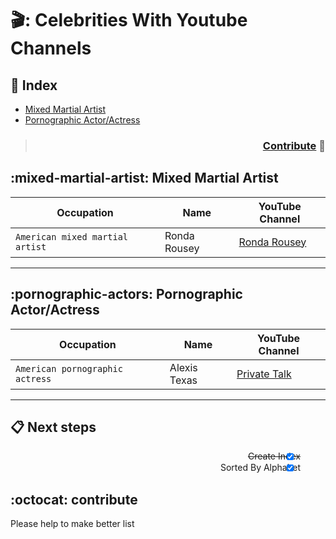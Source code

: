 
<div dir="ltr">

# 🎬: Celebrities With Youtube Channels   



## :mag_right: Index

* [Mixed Martial Artist](#mixed-martial-artist)
* [Pornographic Actor/Actress](#pornographic-actors)



<div dir="rtl">



> ### :busts_in_silhouette: [Contribute](#octocat-contribute)

</div>



## :mixed-martial-artist: Mixed Martial Artist

| Occupation | Name | YouTube Channel | 
 --- | --- | ---
| `American mixed martial artist` | Ronda Rousey | [Ronda Rousey](https://www.youtube.com/channel/UCKKbnaWUi04RpY1M0yBidBw) | 


***

## :pornographic-actors: Pornographic Actor/Actress

| Occupation | Name | YouTube Channel | 
 --- | --- | ---
| `American pornographic actress` | Alexis Texas | [Private Talk](https://www.youtube.com/channel/UCzO506j6nnb9VzWtChVyYWQ) |



***


## :clipboard: Next steps

<div dir="rtl">


- [X] ~~Create Index~~
- [X] Sorted By Alphabet

</div>

## :octocat: contribute

Please help to make better list



